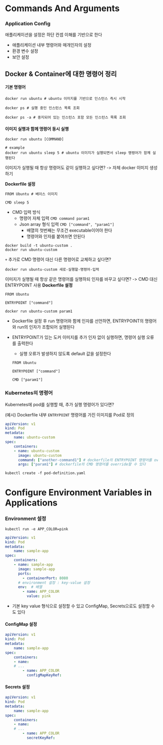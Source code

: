 # Commands And Arguments

### Application Config
애플리케이션을 설정은 하단 컨셉 이해를 기반으로 한다
- 애플리케이션 내부 명령어와 매개인자의 설정 
- 환경 변수 설정
- 보안 설정

## Docker & Container에 대한 명령어 정리

#### 기본 명령어
```shell
docker run ubuntu # ubuntu 이미지를 기반으로 인스턴스 즉시 시작
```

```shell
docker ps # 실행 중인 인스턴스 목록 조회

docker ps -a # 중지되어 있는 인스턴스 포함 모든 인스턴스 목록 조회
```

#### 이미지 실행과 함께 명령어 동시 실행
```shell
docker run ubuntu [COMMAND]

# example
docker run ubuntu sleep 5 # ubuntu 이미지가 실행되면서 sleep 명령어가 함께 실행된다
```

이미지가 실행될 때 항상 명령어도 같이 실행하고 싶다면? -> 자체 docker 이미지 생성하기 

**Dockerfile 설정**

```shell
FROM Ubuntu # 베이스 이미지

CMD sleep 5
```

- CMD 입력 방식
    - 명령어 자체 입력 `CMD command param1`
    - Json array 형식 입력 `CMD ["command", "param1"]`
        - 배열의 첫번째는 무조건 executable이어야 한다
        - 명령어와 인자를 붙여쓰면 안된다

```shell
docker build -t ubuntu-custom .
docker run ubuntu-custom
```

`+` 추가로 CMD 명령어 대신 다른 명령어로 교체하고 싶다면?
```shell
docker run ubuntu-custom 새로-실행할-명령어-입력
```


이미지가 실행될 때 항상 같은 명령어를 실행하되 인자를 바꾸고 싶다면? -> CMD 대신 ENTRYPOINT 사용
**Dockerfile 설정**

```shell
FROM Ubuntu

ENTRYPOINT ["command"]
```

```shell
docker run ubuntu-custom param1
```
- Dockerfile 설정 후 run 명령어와 함께 인자를 선언하면, ENTRYPOINT의 명령어와 run의 인자가 조합되어 실행된다
- ENTRYPOINT가 있는 도커 이미지를 추가 인자 없이 실행하면, 명령어 실행 오류를 출력한다
    - 실행 오류가 발생하지 않도록 default 값을 설정한다

    ```shell
    FROM Ubuntu

    ENTRYPOINT ["command"]

    CMD ["param1"]
    ```


### Kubernetes의 명령어
Kubernetes에 pod를 실행할 때, 추가 실행 명령어가 있다면? 

(예시) Dockerfile 내부 `ENTRYPOINT` 명령어를 가진 이미지를 Pod로 정의
```yaml
apiVersion: v1
kind: Pod
metadata:
    name: ubuntu-custom
spec:
    containers: 
    - name: ubuntu-custom
      image: ubuntu-custom
      command: ["another-command1"] # dockerfile의 ENTRYPOINT 명령어를 override할 수 있다
      args: ["param1"] # dockerfile의 CMD 명령어를 override할 수 있다
```

```shell
kubectl create -f pod-definition.yaml
```



# Configure Environment Variables in Applications

### Environment 설정

```shell
kubectl run -e APP_COLOR=pink
```

```yaml
apiVersion: v1
kind: Pod
metadata:
    name: sample-app
spec:
    containers: 
    - name: sample-app
      image: sample-app
      ports:
        - containerPort: 8080
      # environment 설정 : key-value 설정
      env:  # 배열
        - name: APP_COLOR
          value: pink
```
- 기본 key value 형식으로 설정할 수 있고 ConfigMap, Secrets으로도 설정할 수도 있다

#### ConfigMap 설정
```yaml
apiVersion: v1
kind: Pod
metadata:
    name: sample-app
spec:
    containers: 
    - name: 
    # ...
        - name: APP_COLOR
          configMapKeyRef: 
```

#### Secrets 설정
```yaml
apiVersion: v1
kind: Pod
metadata:
    name: sample-app
spec:
    containers: 
    - name: 
    # ...
        - name: APP_COLOR
          secretKeyRef: 
```
